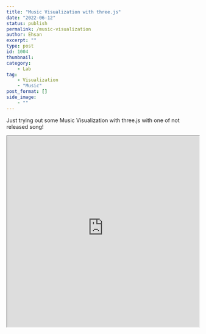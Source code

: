 ```yaml
---
title: "Music Visualization with three.js"
date: "2022-06-12"
status: publish
permalink: /music-visualization
author: Ehsan
excerpt: ""
type: post
id: 1004
thumbnail:
category:
    - Lab
tag:
    - Visualization
    - "Music"
post_format: []
side_image:
    - ""
---
```


Just trying out some Music Visualization with three.js with one of not released song!

<iframe width="100%" height="500px" src="https://stirring-bienenstitch-82cd5b.netlify.app/" />

